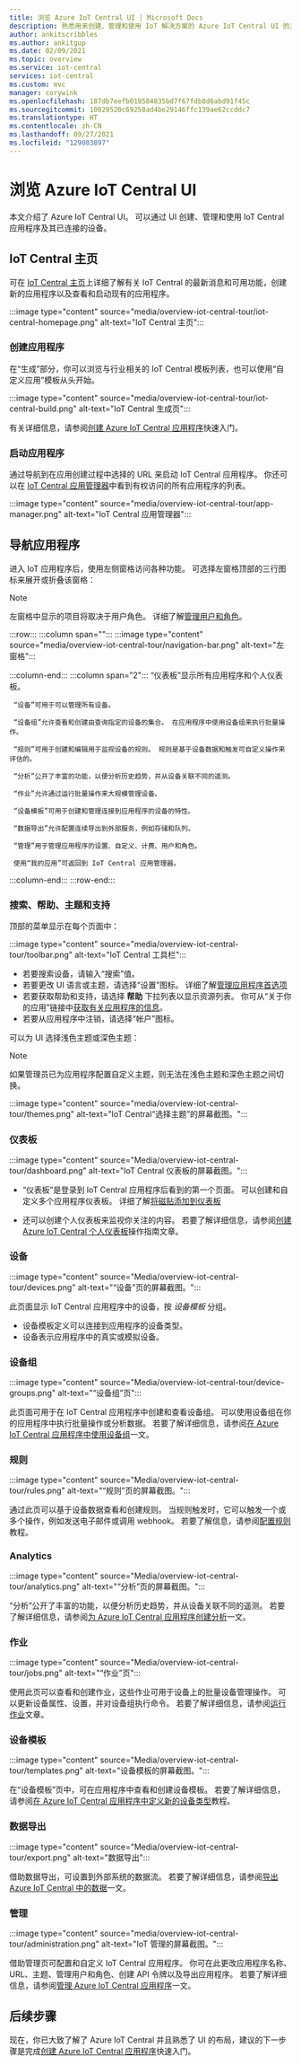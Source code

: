 ```yaml
---
title: 浏览 Azure IoT Central UI | Microsoft Docs
description: 熟悉用来创建、管理和使用 IoT 解决方案的 Azure IoT Central UI 的主要区域。
author: ankitscribbles
ms.author: ankitgup
ms.date: 02/09/2021
ms.topic: overview
ms.service: iot-central
services: iot-central
ms.custom: mvc
manager: corywink
ms.openlocfilehash: 187db7eefb019584835bd7f67fdb8d6abd91f45c
ms.sourcegitcommit: 10029520c69258ad4be29146ffc139ae62ccddc7
ms.translationtype: HT
ms.contentlocale: zh-CN
ms.lasthandoff: 09/27/2021
ms.locfileid: "129083897"
---
```

# <a name="take-a-tour-of-the-azure-iot-central-ui"></a>浏览 Azure IoT Central UI

本文介绍了 Azure IoT Central UI。 可以通过 UI 创建、管理和使用 IoT Central 应用程序及其已连接的设备。

## <a name="iot-central-homepage"></a>IoT Central 主页

可在 [IoT Central 主页](https://apps.azureiotcentral.com/)上详细了解有关 IoT Central 的最新消息和可用功能，创建新的应用程序以及查看和启动现有的应用程序。

:::image type="content" source="media/overview-iot-central-tour/iot-central-homepage.png" alt-text="IoT Central 主页":::

### <a name="create-an-application"></a>创建应用程序

在“生成”部分，你可以浏览与行业相关的 IoT Central 模板列表，也可以使用“自定义应用”模板从头开始。  

:::image type="content" source="media/overview-iot-central-tour/iot-central-build.png" alt-text="IoT Central 生成页":::

有关详细信息，请参阅[创建 Azure IoT Central 应用程序](quick-deploy-iot-central.md)快速入门。

### <a name="launch-your-application"></a>启动应用程序

通过导航到在应用创建过程中选择的 URL 来启动 IoT Central 应用程序。 你还可以在 [IoT Central 应用管理器](https://apps.azureiotcentral.com/myapps)中看到有权访问的所有应用程序的列表。

:::image type="content" source="media/overview-iot-central-tour/app-manager.png" alt-text="IoT Central 应用管理器":::

## <a name="navigate-your-application"></a>导航应用程序

进入 IoT 应用程序后，使用左侧窗格访问各种功能。 可选择左窗格顶部的三行图标来展开或折叠该窗格：

> [!NOTE]
> 左窗格中显示的项目将取决于用户角色。 详细了解[管理用户和角色](howto-manage-users-roles.md)。 

:::row:::
  :::column span="":::
      :::image type="content" source="media/overview-iot-central-tour/navigation-bar.png" alt-text="左窗格":::

  :::column-end:::
  :::column span="2":::
     “仪表板”显示所有应用程序和个人仪表板。 
     
     “设备”可用于可以管理所有设备。

     “设备组”允许查看和创建由查询指定的设备的集合。 在应用程序中使用设备组来执行批量操作。

     “规则”可用于创建和编辑用于监视设备的规则。 规则是基于设备数据和触发可自定义操作来评估的。

     “分析”公开了丰富的功能，以便分析历史趋势，并从设备关联不同的遥测。

     “作业”允许通过运行批量操作来大规模管理设备。

     “设备模板”可用于创建和管理连接到应用程序的设备的特性。

     “数据导出”允许配置连续导出到外部服务，例如存储和队列。

     “管理”用于管理应用程序的设置、自定义、计费、用户和角色。

     使用“我的应用”可返回到 IoT Central 应用管理器。
     
   :::column-end:::
:::row-end:::

### <a name="search-help-theme-and-support"></a>搜索、帮助、主题和支持

顶部的菜单显示在每个页面中：

:::image type="content" source="media/overview-iot-central-tour/toolbar.png" alt-text="IoT Central 工具栏":::

* 若要搜索设备，请输入“搜索”值。
* 若要更改 UI 语言或主题，请选择“设置”图标。 详细了解[管理应用程序首选项](howto-manage-preferences.md)
* 若要获取帮助和支持，请选择 **帮助** 下拉列表以显示资源列表。 你可从“关于你的应用”链接中[获取有关应用程序的信息](howto-faq.yml#how-do-i-get-information-about-my-application-)。
* 若要从应用程序中注销，请选择“帐户”图标。

可以为 UI 选择浅色主题或深色主题：

> [!NOTE]
> 如果管理员已为应用程序配置自定义主题，则无法在浅色主题和深色主题之间切换。

:::image type="content" source="media/overview-iot-central-tour/themes.png" alt-text="IoT Central“选择主题”的屏幕截图。":::

### <a name="dashboard"></a>仪表板

:::image type="content" source="Media/overview-iot-central-tour/dashboard.png" alt-text="IoT Central 仪表板的屏幕截图。":::

* “仪表板”是登录到 IoT Central 应用程序后看到的第一个页面。 可以创建和自定义多个应用程序仪表板。 详细了解[将磁贴添加到仪表板](howto-manage-dashboards.md)

* 还可以创建个人仪表板来监视你关注的内容。 若要了解详细信息，请参阅[创建 Azure IoT Central 个人仪表板](howto-manage-dashboards.md)操作指南文章。

### <a name="devices"></a>设备

:::image type="content" source="Media/overview-iot-central-tour/devices.png" alt-text="“设备”页的屏幕截图。":::

此页面显示 IoT Central 应用程序中的设备，按 _设备模板_ 分组。

* 设备模板定义可以连接到应用程序的设备类型。
* 设备表示应用程序中的真实或模拟设备。

### <a name="device-groups"></a>设备组

:::image type="content" source="Media/overview-iot-central-tour/device-groups.png" alt-text="“设备组”页":::

此页面可用于在 IoT Central 应用程序中创建和查看设备组。 可以使用设备组在你的应用程序中执行批量操作或分析数据。 若要了解详细信息，请参阅[在 Azure IoT Central 应用程序中使用设备组](tutorial-use-device-groups.md)一文。

### <a name="rules"></a>规则
:::image type="content" source="Media/overview-iot-central-tour/rules.png" alt-text="“规则”页的屏幕截图。":::

通过此页可以基于设备数据查看和创建规则。 当规则触发时，它可以触发一个或多个操作，例如发送电子邮件或调用 webhook。 若要了解信息，请参阅[配置规则](tutorial-create-telemetry-rules.md)教程。

### <a name="analytics"></a>Analytics

:::image type="content" source="Media/overview-iot-central-tour/analytics.png" alt-text="“分析”页的屏幕截图。":::

“分析”公开了丰富的功能，以便分析历史趋势，并从设备关联不同的遥测。 若要了解详细信息，请参阅[为 Azure IoT Central 应用程序创建分析](howto-create-analytics.md)一文。

### <a name="jobs"></a>作业

:::image type="content" source="Media/overview-iot-central-tour/jobs.png" alt-text="“作业”页":::

使用此页可以查看和创建作业，这些作业可用于设备上的批量设备管理操作。 可以更新设备属性、设置，并对设备组执行命令。 若要了解详细信息，请参阅[运行作业](howto-manage-devices-in-bulk.md)文章。

### <a name="device-templates"></a>设备模板

:::image type="content" source="Media/overview-iot-central-tour/templates.png" alt-text="设备模板的屏幕截图。":::

在“设备模板”页中，可在应用程序中查看和创建设备模板。 若要了解详细信息，请参阅[在 Azure IoT Central 应用程序中定义新的设备类型](howto-set-up-template.md)教程。

### <a name="data-export"></a>数据导出

:::image type="content" source="Media/overview-iot-central-tour/export.png" alt-text="数据导出":::

借助数据导出，可设置到外部系统的数据流。 若要了解详细信息，请参阅[导出 Azure IoT Central 中的数据](./howto-export-data.md)一文。

### <a name="administration"></a>管理

:::image type="content" source="media/overview-iot-central-tour/administration.png" alt-text="IoT 管理的屏幕截图。":::

借助管理页可配置和自定义 IoT Central 应用程序。 你可在此更改应用程序名称、URL、主题、管理用户和角色、创建 API 令牌以及导出应用程序。 若要了解详细信息，请参阅[管理 Azure IoT Central 应用程序](howto-administer.md)一文。

## <a name="next-steps"></a>后续步骤

现在，你已大致了解了 Azure IoT Central 并且熟悉了 UI 的布局，建议的下一步骤是完成[创建 Azure IoT Central 应用程序](quick-deploy-iot-central.md)快速入门。
